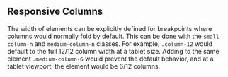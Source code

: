 ## Responsive Columns
The width of elements can be explicitly defined for breakpoints where columns would normally fold by default. This can be done with the `small-column-n` and `medium-column-n` classes. For example, `.column-12` would default to the full 12/12 column width at a tablet size. Adding to the same element `.medium-column-6` would prevent the default behavior, and at a tablet viewport, the element would be 6/12 columns.